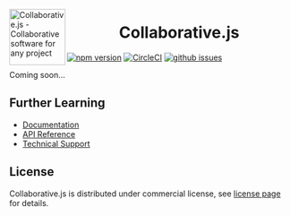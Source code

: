 [<img src="http://collaborativejs.org/img/logo-transparent-color.png" width="100px" align="left" alt="Collaborative.js - Collaborative software for any project">](http://collaborativejs.org)
<h1 align="center">Collaborative.js</h1>

  
[![npm version](https://badge.fury.io/js/collaborative.svg)](https://www.npmjs.com/package/collaborative) 
[![CircleCI](https://circleci.com/gh/collaborativejs/collaborative-js.svg?style=shield)](https://circleci.com/gh/collaborativejs/collaborative-js)
[![github issues](https://img.shields.io/github/issues/collaborativejs/collaborative-js.svg)](https://github.com/collaborativejs/collaborative-js/issues) 

Coming soon...
  

## Further Learning
* [Documentation](http://collaborativejs.org/docs)
* [API Reference](http://collaborativejs.org/api)
* [Technical Support](http://collaborativejs.org/support)


## License
Collaborative.js is distributed under commercial license, see [license page](http://collaborativejs.org/buy) for details.
